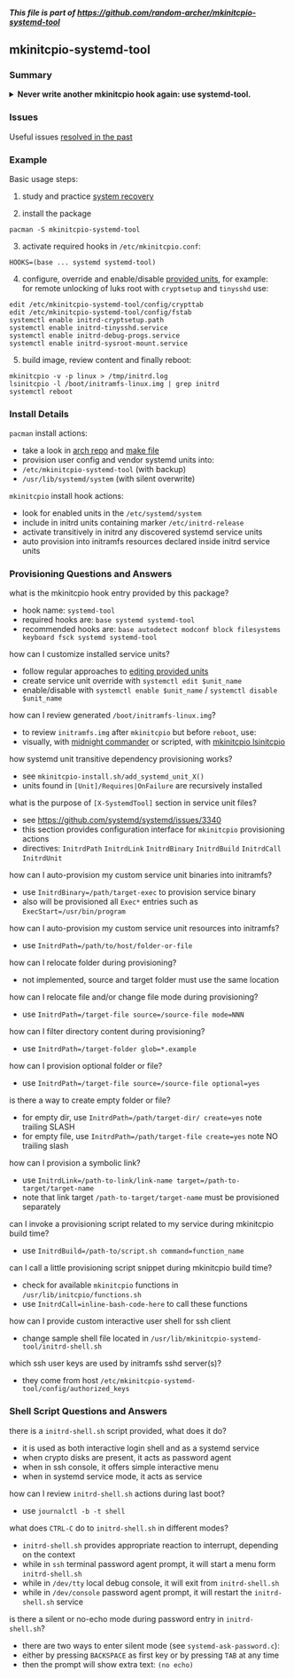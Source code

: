 ##### This file is part of https://github.com/random-archer/mkinitcpio-systemd-tool

## mkinitcpio-systemd-tool

<!--
[![Master Status](https://dev.azure.com/random-archer/mkinitcpio-systemd-tool/_apis/build/status/random-archer.mkinitcpio-systemd-tool?branchName=master)](https://dev.azure.com/random-archer/mkinitcpio-systemd-tool/_build/latest?definitionId=1&branchName=master)
-->

### Summary

<details>
<summary>
  <b>Never write another mkinitcpio hook again: use systemd-tool.</b>
</summary>
<br/>

Provisioning tool for systemd in initramfs (systemd-tool):

#### mkinitcpio hook name: `systemd-tool`

Core features provided by the hook:
* unified systemd + mkinitcpio configuration
* automatic provisioning of binary and config resources
* on-demand invocation of mkinitcpio scripts and in-line functions

Features provided by the included service units:
* initrd debugging
* early network setup
* interactive user shell
* remote ssh access in initrd
* cryptsetup + plymouth support
* cryptsetup + custom password agent

</details>

### Issues

Useful issues [resolved in the past](https://github.com/random-archer/mkinitcpio-systemd-tool/wiki)

### Example

Basic usage steps:

1) study and practice [system recovery](https://github.com/random-archer/mkinitcpio-systemd-tool/wiki/System-Recovery)<br/>

2) install the package
```
pacman -S mkinitcpio-systemd-tool
```

3) activate required hooks in `/etc/mkinitcpio.conf`:
```
HOOKS=(base ... systemd systemd-tool)
```

4) configure, override and enable/disable [provided units](https://github.com/random-archer/mkinitcpio-systemd-tool/tree/master/src), for example: <br/>
for remote unlocking of luks root with `cryptsetup` and `tinysshd` use:
```
edit /etc/mkinitcpio-systemd-tool/config/crypttab
edit /etc/mkinitcpio-systemd-tool/config/fstab
systemctl enable initrd-cryptsetup.path
systemctl enable initrd-tinysshd.service
systemctl enable initrd-debug-progs.service
systemctl enable initrd-sysroot-mount.service
```

5) build image, review content and finally reboot:
```
mkinitcpio -v -p linux > /tmp/initrd.log
lsinitcpio -l /boot/initramfs-linux.img | grep initrd
systemctl reboot
```

### Install Details

`pacman` install actions:
* take a look in [arch repo](https://git.archlinux.org/svntogit/community.git/tree/trunk/PKGBUILD?h=packages/mkinitcpio-systemd-tool)
  and [make file](https://github.com/random-archer/mkinitcpio-systemd-tool/blob/master/Makefile)
* provision user config and vendor systemd units into:
* `/etc/mkinitcpio-systemd-tool` (with backup)
* `/usr/lib/systemd/system` (with silent overwrite)

`mkinitcpio` install hook actions:
* look for enabled units in the `/etc/systemd/system`
* include in initrd units containing marker `/etc/initrd-release`
* activate transitively in initrd any discovered systemd service units
* auto provision into initramfs resources declared inside initrd service units

### Provisioning Questions and Answers

what is the mkinitcpio hook entry provided by this package?
* hook name: `systemd-tool`
* required hooks are: `base systemd systemd-tool`
* recommended hooks are: `base autodetect modconf block filesystems keyboard fsck systemd systemd-tool`

how can I customize installed service units?
* follow regular approaches to [editing provided units](https://wiki.archlinux.org/index.php/systemd#Editing_provided_units)
* create service unit override with `systemctl edit $unit_name`
* enable/disable with `systemctl enable $unit_name` / `systemctl disable $unit_name`

how can I review generated `/boot/initramfs-linux.img`?
* to review `initramfs.img` after `mkinitcpio` but before `reboot`, use:
* visually, with [midnight commander](https://www.archlinux.org/packages/community/x86_64/mc/)
  or scripted, with [mkinitcpio lsinitcpio](https://wiki.archlinux.org/index.php/Mkinitcpio#Extracting_the_image)

how systemd unit transitive dependency provisioning works?
* see `mkinitcpio-install.sh/add_systemd_unit_X()`
* units found in `[Unit]/Requires|OnFailure` are recursively installed

what is the purpose of `[X-SystemdTool]` section in service unit files?
* see https://github.com/systemd/systemd/issues/3340
* this section provides configuration interface for `mkinitcpio` provisioning actions
* directives: `InitrdPath` `InitrdLink` `InitrdBinary` `InitrdBuild` `InitrdCall` `InitrdUnit`

how can I auto-provision my custom service unit binaries into initramfs?
* use `InitrdBinary=/path/target-exec` to provision service binary
* also will be provisioned all `Exec*` entries such as `ExecStart=/usr/bin/program`

how can I auto-provision my custom service unit resources into initramfs?
* use `InitrdPath=/path/to/host/folder-or-file`

how can I relocate folder during provisioning?
* not implemented, source and target folder must use the same location

how can I relocate file and/or change file mode during provisioning?
* use `InitrdPath=/target-file source=/source-file mode=NNN`

how can I filter directory content during provisioning?
* use `InitrdPath=/target-folder glob=*.example`

how can I provision optional folder or file?
* use `InitrdPath=/target-file source=/source-file optional=yes`

is there a way to create empty folder or file?
* for empty dir, use `InitrdPath=/path/target-dir/ create=yes` note trailing SLASH
* for empty file, use `InitrdPath=/path/target-file create=yes` note NO trailing slash

how can I provision a symbolic link?
* use `InitrdLink=/path-to-link/link-name target=/path-to-target/target-name`
* note that link target `/path-to-target/target-name` must be provisioned separately

can I invoke a provisioning script related to my service during mkinitcpio build time?
* use `InitrdBuild=/path-to/script.sh command=function_name`

can I call a little provisioning script snippet during mkinitcpio build time?
* check for available `mkinitcpio` functions in `/usr/lib/initcpio/functions.sh`
* use `InitrdCall=inline-bash-code-here` to call these functions

how can I provide custom interactive user shell for ssh client
* change sample shell file located in `/usr/lib/mkinitcpio-systemd-tool/initrd-shell.sh`

which ssh user keys are used by initramfs sshd server(s)?
* they come from host `/etc/mkinitcpio-systemd-tool/config/authorized_keys`

### Shell Script Questions and Answers

there is a `initrd-shell.sh` script provided, what does it do?
* it is used as both interactive login shell and as a systemd service
* when crypto disks are present, it acts as password agent
* when in ssh console, it offers simple interactive menu
* when in systemd service mode, it acts as service

how can I review `initrd-shell.sh` actions during last boot?
* use `journalctl -b -t shell`

what does `CTRL-C` do to `initrd-shell.sh` in different modes?
* `initrd-shell.sh` provides appropriate reaction to interrupt, depending on the context
* while in `ssh` terminal password agent prompt, it will start a menu form `initrd-shell.sh`
* while in `/dev/tty` local debug console, it will exit from `initrd-shell.sh`
* while in `/dev/console` password agent prompt, it will restart the `initrd-shell.sh` service

is there a silent or no-echo mode during password entry in `initrd-shell.sh`?
* there are two ways to enter silent mode (see `systemd-ask-password.c`):
* either by pressing `BACKSPACE` as first key or by pressing `TAB` at any time
* then the prompt will show extra text: `(no echo)`
